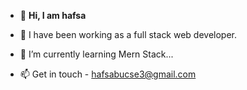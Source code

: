 - 👋 **Hi, I am hafsa**
- 👀 I have been working as a full stack web developer.
- 🌱 I’m currently learning Mern Stack...

- 📫 Get in touch - hafsabucse3@gmail.com

<!---
hafsa002/hafsa002 is a ✨ special ✨ repository because its `README.md` (this file) appears on your GitHub profile.
You can click the Preview link to take a look at your changes.
--->
